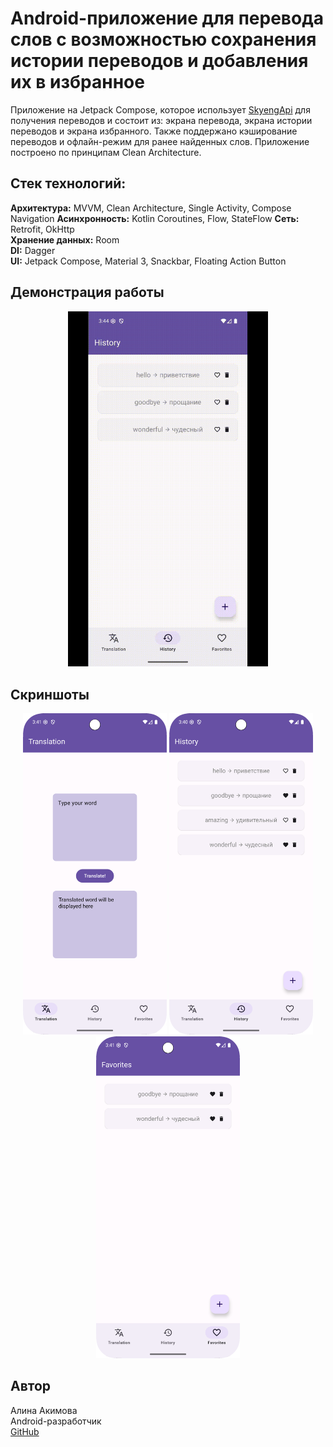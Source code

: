 # Android-приложение для перевода слов с возможностью сохранения истории переводов и добавления их в избранное
Приложение на Jetpack Compose, которое использует [SkyengApi](https://dictionary.skyeng.ru/doc/api/external) для получения переводов и состоит из: экрана перевода, экрана истории переводов и экрана избранного.
Также поддержано кэширование переводов и офлайн-режим для ранее найденных слов. Приложение построено по принципам Clean Architecture.

## Стек технологий:
**Архитектура:** MVVM, Clean Architecture, Single Activity, Compose Navigation
**Асинхронность:** Kotlin Coroutines, Flow, StateFlow
**Сеть:** Retrofit, OkHttp  
**Хранение данных:** Room  
**DI:** Dagger  
**UI:** Jetpack Compose, Material 3, Snackbar, Floating Action Button

## Демонстрация работы
<p align="center">
  <img src="./docs/demo_recording.gif" width="320" alt="Демонстрация работы приложения" />
</p>

## Скриншоты
<p align="center">
  <img src="./docs/screenshots/translation_screenshot.png" width="230" alt="Экран перевода слов" />
  <img src="./docs/screenshots/history_screenshot.png" width="230" alt="Экран истории переводов" />
  <img src="./docs/screenshots/favorites_screenshot.png" width="230" alt="Экран избранного" />
</p>

## Автор
Алина Акимова  
Android-разработчик  
[GitHub](https://github.com/malinochkaaa)